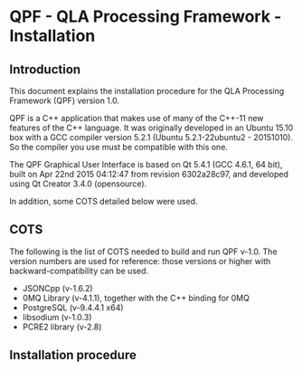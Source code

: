 QPF - QLA Processing Framework - Installation
=============================================

Introduction
----------------------

This document explains the installation procedure for the QLA Processing Framework (QPF) version 1.0.

QPF is a C++ application that makes use of many of the C++-11 new features of the C++ language.  It was originally developed in an Ubuntu 15.10 box with a GCC compiler version 5.2.1 (Ubuntu 5.2.1-22ubuntu2 - 20151010).  So the compiler you use must be compatible with this one.

The QPF Graphical User Interface is based on Qt 5.4.1 (GCC 4.6.1, 64 bit), built on Apr 22nd 2015 04:12:47 from revision 6302a28c97, and developed using Qt Creator 3.4.0 (opensource).

In addition, some COTS detailed below were used.

COTS
--------------

The following is the list of COTS needed to build and run QPF v-1.0.  The version numbers are used for reference: those versions or higher with backward-compatibility can be used.

- JSONCpp (v-1.6.2)
- 0MQ Library (v-4.1.1), together with the C++ binding for 0MQ
- PostgreSQL (v-9.4.4.1 x64)
- libsodium (v-1.0.3)
- PCRE2 library (v-2.8)

Installation procedure
--------------------------------

